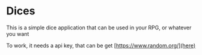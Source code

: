 # Dices

This is a simple dice application that can be used in your RPG, or whatever you want

To work, it needs a api key, that can be get [https://www.random.org/](here)
